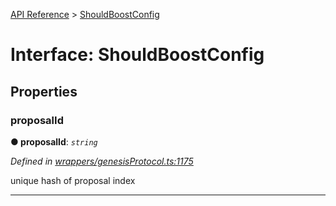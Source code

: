 [API Reference](../README.md) > [ShouldBoostConfig](../interfaces/ShouldBoostConfig.md)



# Interface: ShouldBoostConfig


## Properties
<a id="proposalId"></a>

###  proposalId

**●  proposalId**:  *`string`* 

*Defined in [wrappers/genesisProtocol.ts:1175](https://github.com/daostack/arc.js/blob/f343aa24/lib/wrappers/genesisProtocol.ts#L1175)*



unique hash of proposal index




___


